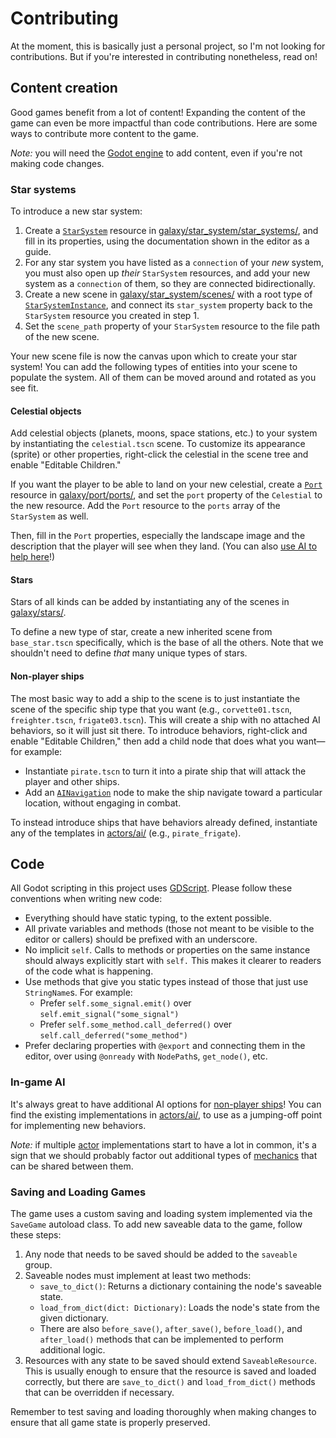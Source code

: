 # Contributing

At the moment, this is basically just a personal project, so I'm not looking for contributions. But if you're interested in contributing nonetheless, read on!

## Content creation

Good games benefit from a lot of content! Expanding the content of the game can even be more impactful than code contributions. Here are some ways to contribute more content to the game.

_Note:_ you will need the [Godot engine](https://godotengine.org) to add content, even if you're not making code changes.

### Star systems

To introduce a new star system:

1. Create a [`StarSystem`](galaxy/star_system/star_system.gd) resource in [galaxy/star_system/star_systems/](galaxy/star_system/star_systems/), and fill in its properties, using the documentation shown in the editor as a guide.
2. For any star system you have listed as a `connection` of your _new_ system, you must also open up _their_ `StarSystem` resources, and add your new system as a `connection` of them, so they are connected bidirectionally.
3. Create a new scene in [galaxy/star_system/scenes/](galaxy/star_system/scenes/) with a root type of [`StarSystemInstance`](galaxy/star_system/star_system_instance.gd), and connect its `star_system` property back to the `StarSystem` resource you created in step 1.
4. Set the `scene_path` property of your `StarSystem` resource to the file path of the new scene.

Your new scene file is now the canvas upon which to create your star system! You can add the following types of entities into your scene to populate the system. All of them can be moved around and rotated as you see fit.

#### Celestial objects

Add celestial objects (planets, moons, space stations, etc.) to your system by instantiating the `celestial.tscn` scene. To customize its appearance (sprite) or other properties, right-click the celestial in the scene tree and enable "Editable Children."

If you want the player to be able to land on your new celestial, create a [`Port`](galaxy/port/port.gd) resource in [galaxy/port/ports/](galaxy/port/ports/), and set the `port` property of the `Celestial` to the new resource. Add the `Port` resource to the `ports` array of the `StarSystem` as well.

Then, fill in the `Port` properties, especially the landscape image and the description that the player will see when they land. (You can also [use AI to help here](./README.md#use-of-ai)!)

#### Stars

Stars of all kinds can be added by instantiating any of the scenes in [galaxy/stars/](galaxy/stars/).

To define a new type of star, create a new inherited scene from `base_star.tscn` specifically, which is the base of all the others. Note that we shouldn't need to define _that_ many unique types of stars.

#### Non-player ships

The most basic way to add a ship to the scene is to just instantiate the scene of the specific ship type that you want (e.g., `corvette01.tscn`, `freighter.tscn`, `frigate03.tscn`). This will create a ship with no attached AI behaviors, so it will just sit there. To introduce behaviors, right-click and enable "Editable Children," then add a child node that does what you want—for example:
* Instantiate `pirate.tscn` to turn it into a pirate ship that will attack the player and other ships.
* Add an [`AINavigation`](actors/ai/ai_navigation.gd) node to make the ship navigate toward a particular location, without engaging in combat.

To instead introduce ships that have behaviors already defined, instantiate any of the templates in [actors/ai/](actors/ai/) (e.g., `pirate_frigate`).

## Code

All Godot scripting in this project uses [GDScript](https://docs.godotengine.org/en/stable/tutorials/scripting/gdscript/index.html). Please follow these conventions when writing new code:
* Everything should have static typing, to the extent possible.
* All private variables and methods (those not meant to be visible to the editor or callers) should be prefixed with an underscore.
* No implicit `self`. Calls to methods or properties on the same instance should always explicitly start with `self.` This makes it clearer to readers of the code what is happening.
* Use methods that give you static types instead of those that just use `StringName`s. For example:
    * Prefer `self.some_signal.emit()` over `self.emit_signal("some_signal")`
    * Prefer `self.some_method.call_deferred()` over `self.call_deferred("some_method")`
* Prefer declaring properties with `@export` and connecting them in the editor, over using `@onready` with `NodePath`s, `get_node()`, etc.

### In-game AI

It's always great to have additional AI options for [non-player ships](#non-player-ships)! You can find the existing implementations in [actors/ai/](actors/ai/), to use as a jumping-off point for implementing new behaviors.

_Note:_ if multiple [actor](actors/) implementations start to have a lot in common, it's a sign that we should probably factor out additional types of [mechanics](mechanics/) that can be shared between them.

### Saving and Loading Games

The game uses a custom saving and loading system implemented via the `SaveGame` autoload class. To add new saveable data to the game, follow these steps:

1. Any node that needs to be saved should be added to the `saveable` group.
1. Saveable nodes must implement at least two methods:
    * `save_to_dict()`: Returns a dictionary containing the node's saveable state.
    * `load_from_dict(dict: Dictionary)`: Loads the node's state from the given dictionary.
    * There are also `before_save()`, `after_save()`, `before_load()`, and `after_load()` methods that can be implemented to perform additional logic.
1. Resources with any state to be saved should extend `SaveableResource`. This is usually enough to ensure that the resource is saved and loaded correctly, but there are `save_to_dict()` and `load_from_dict()` methods that can be overridden if necessary.

Remember to test saving and loading thoroughly when making changes to ensure that all game state is properly preserved.
